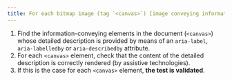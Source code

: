 ```yaml
---
title: For each bitmap image (tag `<canvas>`) [image conveying information](#image-conveying-information), which implements a reference to an adjacent [detailed description](#detailed-description-image), is this reference correctly rendered (by assistive technologies)?
---
```


1. Find the information-conveying elements in the document (`<canvas>`) whose detailed description is provided by means of an `aria-label`, `aria-labelledby` or `aria-describedby` attribute.
2. For each `<canvas>` element, check that the content of the detailed description is correctly rendered (by assistive technologies).
3. If this is the case for each `<canvas>` element, **the test is validated**.
